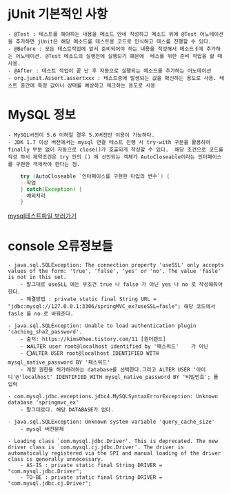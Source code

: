 # jUnit 기본적인 사항
	- @Test : 테스트를 해야하는 내용을 메소드 안네 작성하고 메소드 위에 @Test 어노테이션을 추가하면 jUnit은 해당 메소드를 테스트용 코드로 인식하고 테스를 진행할 수 있다.
	- @Before : 모든 테스트작업에 앞서 준비되어야 하는 내용을 작성해서 메소드ㅔ에 추가하는 어노테이션. @Test 메소드의 실행전에 실행되기 떄문에  테스를 위한 준비 작업을 할 때 사용.
	- @After : 테스트 작업이 끝 난 후 자동으로 실행되는 메소드를 추가하는 어노테이션
	- org.junit.Assert.assertxxx : 테스트중에 발생되는 값을 확신하는 용도로 사용. 테스트 중간에 특정 값이나 상태를 예상하고 체크하는 용도로 사용
	
# MySQL 정보
	- MySQL버전이 5.6 이하일 경우 5.X버전만 이용이 가능하다.
	- JDK 1.7 이상 버전에서는 mysql 연결 테스트 진행 시 try-with 구문을 활용하여 finally 부분 없이 자동으로 close()가 호출되게 작성할 수 있다.  해당 조건으로 코드를 작성 하시 제약조건은 try 안의 () 에 선언되는 객체가 AutoCloseable이라는 인터페이스를 구현한 객체라야 한다는 점.
```java
	try (AutoCloseable `인터페이스를 구현한 타입의 변수`) {
	--작업
	} catch(Exception) {
	--예외처리
	}
```
[mysql테스트파일 보러가기](..\test\java\com\study\controller\MySQLConnectionTest.java)

# console 오류정보들
	- java.sql.SQLException: The connection property 'useSSL' only accepts values of the form: 'true', 'false', 'yes' or 'no'. The value 'fasle' is not in this set.
	  	- 말그대로 useSLL 에는 무조건 true 나 false 가 아닌 yes 나 no 로 작성해줘야 한다. 
	  	- 해결방법 : private static final String URL = "jdbc:mysql://127.0.0.1:3306/springMVC_ex?useSSL=fasle"; 해당 코드에서 fasle 를 no 로 바꿔준다.

	- java.sql.SQLException: Unable to load authentication plugin 'caching_sha2_password'.
	  	- 출처: https://kims0hee.tistory.com/11 [원더랜드]
	  	- ❌ALTER user root@localhost identified by '패스워드'    가 아닌 
	  	- ⭕️ALTER USER root@localhost IDENTIFIED WITH mysql_native_password BY '패스워드' 
	  	- 계정 권한을 허가하려하는 database를 선택한다.그러고 ALTER USER '아이디'@'localhost' IDENTIFIED WITH mysql_native_password BY '비밀번호'; 를 입력
	  
	- com.mysql.jdbc.exceptions.jdbc4.MySQLSyntaxErrorException: Unknown database 'springmvc_ex'
		- 말그대로다. 해당 DATABASE가 없다.
		
	- java.sql.SQLException: Unknown system variable 'query_cache_size'
		- mysql 버전문제
		
	- Loading class `com.mysql.jdbc.Driver'. This is deprecated. The new driver class is `com.mysql.cj.jdbc.Driver'. The driver is automatically registered via the SPI and manual loading of the driver class is generally unnecessary.
		- AS-IS : private static final String DRIVER = "com.mysql.jdbc.Driver";
		- TO-BE : private static final String DRIVER = "com.mysql.jdbc.cj.Driver";